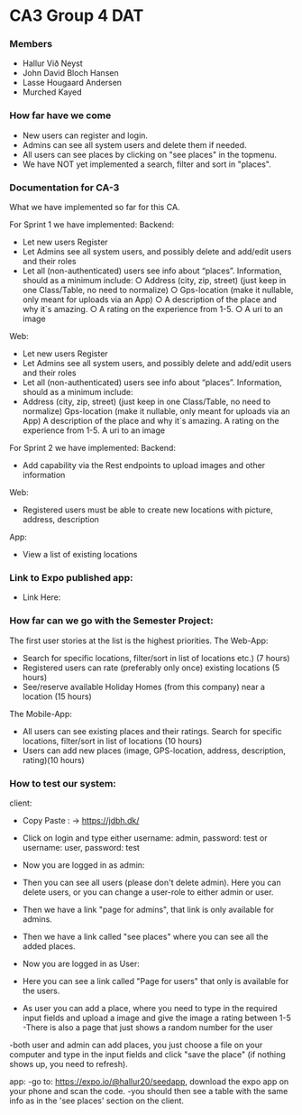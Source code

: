 # CA3 Group 4 DAT
### Members
* Hallur Við Neyst 
* John David Bloch Hansen 
* Lasse Hougaard Andersen 
* Murched Kayed 
### How far have we come
* New users can register and login.
* Admins can see all system users and delete them if needed.
* All users can see places by clicking on "see places" in the topmenu.
* We have NOT yet implemented a search, filter and sort in "places".


### Documentation for CA-3

What we have implemented so far for this CA.

For Sprint 1 we have implemented:
Backend:
*	Let new users Register
*	Let Admins see all system users, and possibly delete and add/edit users and their roles
*	Let all (non-authenticated) users see info about “places”. Information, should as a minimum include:
○	Address (city, zip, street) (just keep in one Class/Table, no need to normalize)
○	Gps-location (make it nullable, only meant for uploads via an App)
○	A description of the place and why it´s amazing.
○	A rating on the experience from 1-5.
○	A uri to an image


Web:
*	Let new users Register
*	Let Admins see all system users, and possibly delete and add/edit users and their roles
*	Let all (non-authenticated) users see info about “places”. Information, should as a minimum include:
  *	Address (city, zip, street) (just keep in one Class/Table, no need to normalize)
   Gps-location (make it nullable, only meant for uploads via an App)
   A description of the place and why it´s amazing.
   A rating on the experience from 1-5.
   A uri to an image



For Sprint 2 we have implemented: 
Backend: 
*	Add capability via the Rest endpoints to upload images and other information

Web:
*	Registered users must be able to create new locations with picture, address, description

App: 
*	View a list of existing locations

### Link to Expo published app:
-	Link Here:

### How far can we go with the Semester Project:
The first user stories at the list is the highest priorities.
The Web-App:
-	Search for specific locations, filter/sort in list of locations etc.) (7 hours)
-	Registered users can rate (preferably only once) existing locations (5 hours)
-	See/reserve available Holiday Homes (from this company) near a location (15 hours)


The Mobile-App:

*	All users can see existing places and their ratings. Search for specific locations, filter/sort in list of locations (10 hours)
*	Users can add new places (image, GPS-location, address, description, rating)(10 hours)

### How to test our system:
client:
- Copy Paste : -> https://jdbh.dk/ 
- Click on login and type either username: admin, password: test or username: user, password: test

- Now you are logged in as admin:
- Then you can see all users (please  don't delete admin). Here you can delete users, or you can change a user-role to either admin or user.
- Then we have a link "page for admins", that link is only available for admins.
- Then we have a link called "see places" where you can see all the added places.

- Now you are logged in as User:
- Here you can see a link called "Page for users" that only is available for the users. 
- As user you can add a place, where you need to type in the required input fields and upload a image and give the image a rating between 1-5
-There is also a page that just shows a random number for the user

-both user and admin can add places, you just choose a file on your computer and type in the input fields and click "save the place" (if nothing shows up, you need to refresh).

app:
-go to: https://expo.io/@hallur20/seedapp, download the expo app on your phone and scan the code.
-you should then see a table with the same info as in the 'see places' section on the client.
